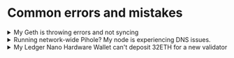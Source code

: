# Common errors and mistakes

<details>

<summary>My Geth is throwing errors and not syncing</summary>

A common cause of Geth's errors is an improper shutdown, for instance, due to power outage, or not enough time for a graceful process exit as geth writes data to disk. As a permanent fix for the latter case, you'll want to increase your systemd service's `TimeoutStopSec` value to at least `300`.

To fix, you can [resync Geth](https://app.gitbook.com/o/5TLAFycQGS1YA3kIVVOf/s/KnJhWg57YoZq2MPfatKE/\~/changes/57/tutorials/resync-geth).

</details>

<details>

<summary>Running network-wide Pihole? My node is experiencing DNS issues. </summary>

By Pihole's default settings, DNS rate limiting blocks any clients with >1000 queries per 60 seconds.

To fix, either increase the queries limit value or exclude your node from Pihole's DNS.

</details>

<details>

<summary>My Ledger Nano Hardware Wallet can't deposit 32ETH for a new validator</summary>

If you encounter difficulty making the deposit transaction, enable blind signing and contract data.

</details>
